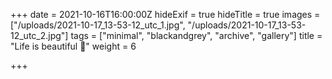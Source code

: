 +++
date = 2021-10-16T16:00:00Z
hideExif = true
hideTitle = true
images = ["/uploads/2021-10-17_13-53-12_utc_1.jpg", "/uploads/2021-10-17_13-53-12_utc_2.jpg"]
tags = ["minimal", "blackandgrey", "archive", "gallery"]
title = "Life is beautiful 🖤"
weight = 6

+++
